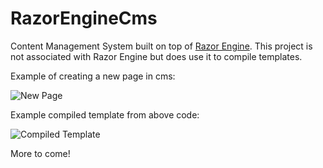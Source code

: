 # RazorEngineCms

Content Management System built on top of [Razor Engine](https://github.com/Antaris/RazorEngine). This project is not associated with Razor Engine but does use it to compile templates.

Example of creating a new page in cms:

![New Page](http://i.imgur.com/3LXaxbK.png)

Example compiled template from above code:

![Compiled Template](http://i.imgur.com/SveFUek.png)

More to come!
